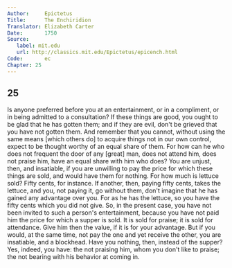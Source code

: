 ```yaml
---
Author:     Epictetus  
Title:      The Enchiridion  
Translator: Elizabeth Carter  
Date:       1750  
Source:
   label: mit.edu
   url: http://classics.mit.edu/Epictetus/epicench.html
Code:       ec  
Chapter: 25
---
```

##  25

Is anyone preferred before you at an entertainment, or in a compliment, or in
being admitted to a consultation? If these things are good, you ought to be
glad that he has gotten them; and if they are evil, don't be grieved that you
have not gotten them. And remember that you cannot, without using the same
means [which others do] to acquire things not in our own control, expect to be
thought worthy of an equal share of them. For how can he who does not frequent
the door of any [great] man, does not attend him, does not praise him, have an
equal share with him who does? You are unjust, then, and insatiable, if you are
unwilling to pay the price for which these things are sold, and would have them
for nothing. For how much is lettuce sold? Fifty cents, for instance. If
another, then, paying fifty cents, takes the lettuce, and you, not paying it,
go without them, don't imagine that he has gained any advantage over you. For
as he has the lettuce, so you have the fifty cents which you did not give. So,
in the present case, you have not been invited to such a person's
entertainment, because you have not paid him the price for which a supper is
sold.  It is sold for praise; it is sold for attendance. Give him then the
value, if it is for your advantage. But if you would, at the same time, not pay
the one and yet receive the other, you are insatiable, and a blockhead. Have
you nothing, then, instead of the supper? Yes, indeed, you have: the not
praising him, whom you don't like to praise; the not bearing with his behavior
at coming in.


